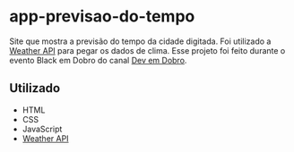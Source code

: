 # app-previsao-do-tempo
Site que mostra a previsão do tempo da cidade digitada. Foi utilizado a [Weather API](https://www.weatherapi.com) para pegar os dados de clima. Esse projeto foi feito durante o evento Black em Dobro do canal [Dev em Dobro](https://www.youtube.com/c/devemdobro).


## Utilizado

- HTML
- CSS
- JavaScript
- [Weather API](https://www.weatherapi.com)